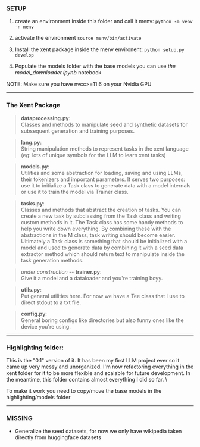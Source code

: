 ### SETUP

1. create an environment inside this folder and call it menv: `python -m venv -n menv`

2. activate the environment `source menv/bin/activate`

3. Install the xent package inside the menv environent: `python setup.py develop`

4. Populate the models folder with the base models you can use *the model_downloader.ipynb* notebook

NOTE: Make sure you have nvcc>=11.6 on your Nvidia GPU

-----

### The Xent Package

> **dataprocessing.py**: \
Classes and methods to manipulate seed and synthetic datasets for subsequent generation and training purposes.

> **lang.py**: \
String manipulation methods to represent tasks in the xent language (eg: lots of unique symbols for the LLM to learn xent tasks)

>**models.py**: \
Utilities and some abstraction for loading, saving and using LLMs, their tokenizers and important parameters.     It serves two purposes: use it to initialize a Task class to generate data with a model internals or use it to train the model via Trainer class.

>**tasks.py**: \
Classes and methods that abstract the creation of tasks. You can create a new task by subclassing from the Task class and writing custom methods in it. The Task class has some handy methods to help you write down everything. By combining these with the abstractions in the M class, task writing should become easier. Ultimately a Task class is something that should be initialized with a model and used to generate data by combining it with a seed data extractor method which should return text to manipulate inside the task generation methods.

>*under construction* -- **trainer.py**: \
Give it a model and a dataloader and you're training boyy.

>**utils.py**: \
Put general utilities here. For now we have a Tee class that I use to direct stdout to a txt file.

>**config.py**: \
General boring configs like directories but also funny ones like the device you're using. 

--------------------

### Highlighting folder:
This is the "0.1" version of it. It has been my first LLM project ever so it came up very messy and unorganized. I'm now refactoring everything in the xent folder for it to be more flexible and scalable for future development. In the meantime, this folder contains almost everything I did so far. \

To make it work you need to copy/move the base models in the highlighting/models folder 

--------

### MISSING

- Generalize the seed datasets, for now we only have wikipedia taken directly from huggingface datasets 
